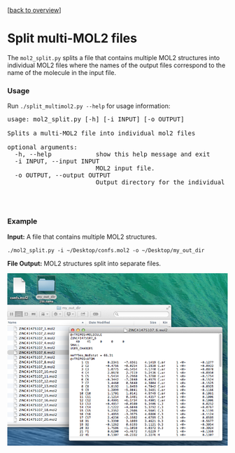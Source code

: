 [[back to overview](../../README.md)]

# Split multi-MOL2 files


The `mol2_split.py` splits a file that contains multiple MOL2 structures into individual MOL2 files where the names of the output files correspond to the name of the molecule in the input file.

### Usage

Run `./split_multimol2.py --help` for usage information:

<pre>
usage: mol2_split.py [-h] [-i INPUT] [-o OUTPUT]

Splits a multi-MOL2 file into individual mol2 files

optional arguments:
  -h, --help            show this help message and exit
  -i INPUT, --input INPUT
                        MOL2 input file.
  -o OUTPUT, --output OUTPUT
                        Output directory for the individual mol2 files.
</pre>

<br>
<br>

### Example

**Input:** A file that contains multiple MOL2 structures.

	./mol2_split.py -i ~/Desktop/confs.mol2 -o ~/Desktop/my_out_dir

**File Output:** MOL2 structures split into separate files.

![](../../images/tools/ex_mol2_split.png)